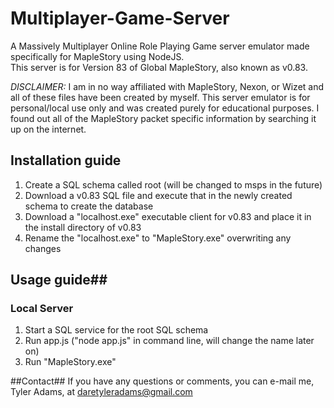 Multiplayer-Game-Server
=======================

A Massively Multiplayer Online Role Playing Game server emulator made specifically for MapleStory using NodeJS.  
This server is for Version 83 of Global MapleStory, also known as v0.83.

*DISCLAIMER:* I am in no way affiliated with MapleStory, Nexon, or Wizet and all of these files have been created by myself.
This server emulator is for personal/local use only and was created purely for educational purposes. I found out all of the MapleStory packet specific information by searching it up on the internet. 

## Installation guide ##
1. Create a SQL schema called root (will be changed to msps in the future)
2. Download a v0.83 SQL file and execute that in the newly created schema to create the database
3. Download a "localhost.exe" executable client for v0.83 and place it in the install directory of v0.83
4. Rename the "localhost.exe" to "MapleStory.exe" overwriting any changes

## Usage guide##
### Local Server ###
1. Start a SQL service for the root SQL schema
2. Run app.js ("node app.js" in command line, will change the name later on)
3. Run "MapleStory.exe"

##Contact##
If you have any questions or comments, you can e-mail me, Tyler Adams, at daretyleradams@gmail.com
